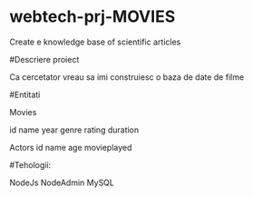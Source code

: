 # webtech-prj-MOVIES
Create e knowledge base of scientific articles

#Descriere proiect

Ca cercetator vreau sa imi construiesc o baza de date de filme 

#Entitati

Movies

id
name
year
genre
rating
duration

Actors
id
name
age
movieplayed

#Tehologii:

NodeJs
NodeAdmin
MySQL


